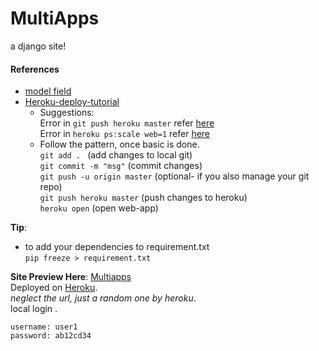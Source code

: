 # MultiApps
a django site!

#### References
* [model field](https://docs.djangoproject.com/en/3.1/ref/models/fields/#textfield)  
* [Heroku-deploy-tutorial](https://devcenter.heroku.com/articles/getting-started-with-python#introduction)
	* Suggestions:  
		Error in `git push heroku master` refer [here](https://stackoverflow.com/a/63573388/8614751)  
		Error in `heroku ps:scale web=1` refer [here](https://stackoverflow.com/a/63584726/8614751)  
	* Follow the pattern, once basic is done.  
		`git add . `  (add changes to local git)  
		`git commit -m "msg"`  (commit changes)  
		`git push -u origin master` (optional- if you also manage your git repo)  
		`git push heroku master`  (push changes to heroku)  
		`heroku open`  (open web-app)  

**Tip**:  
* to add your dependencies to requirement.txt  
`pip freeze > requirement.txt`  

**Site Preview Here**: [Multiapps](https://morning-headland-28124.herokuapp.com/)  
Deployed on [Heroku](https://www.heroku.com).  
*neglect the url, just a random one by heroku*.  
local login .
```
username: user1
password: ab12cd34
```